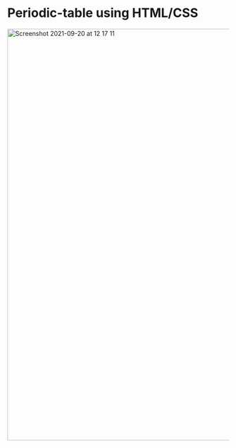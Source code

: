 # Periodic-table using HTML/CSS

<img width="932" alt="Screenshot 2021-09-20 at 12 17 11" src="https://user-images.githubusercontent.com/89199990/152137070-d93d3729-d5a5-45e8-a6aa-99266163006b.png">

